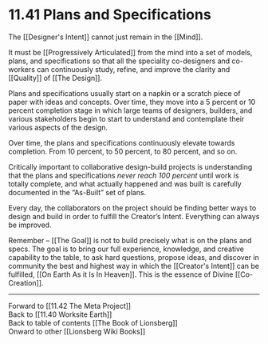 # 11.41 Plans and Specifications

The [[Designer's Intent]] cannot just remain in the [[Mind]]. 

It must be [[Progressively Articulated]] from the mind into a set of models, plans, and specifications so that all the speciality co-designers and co-workers can continuously study, refine, and improve the clarity and [[Quality]] of [[The Design]].

Plans and specifications usually start on a napkin or a scratch piece of paper with ideas and concepts. Over time, they move into a 5 percent or 10 percent completion stage in which large teams of designers, builders, and various stakeholders begin to start to understand and contemplate their various aspects of the design.

Over time, the plans and specifications continuously elevate towards completion. From 10 percent, to 50 percent, to 80 percent, and so on.

Critically important to collaborative design-build projects is understanding that the plans and specifications _never reach 100 percent_ until work is totally complete, and what actually happened and was built is carefully documented in the “As-Built” set of plans.

Every day, the collaborators on the project should be finding better ways to design and build in order to fulfill the Creator’s Intent. Everything can always be improved.

Remember – [[The Goal]] is not to build precisely what is on the plans and specs. The goal is to bring our full experience, knowledge, and creative capability to the table, to ask hard questions, propose ideas, and discover in community the best and highest way in which the [[Creator's Intent]] can be fulfilled, [[On Earth As it Is In Heaven]]. This is the essence of Divine [[Co-Creation]]. 

___

Forward to [[11.42 The Meta Project]]  
Back to [[11.40 Worksite Earth]]  
Back to table of contents [[The Book of Lionsberg]]  
Onward to other [[Lionsberg Wiki Books]]  